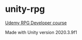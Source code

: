 # unity-rpg
[Udemy RPG Developer course](https://relxlearning.udemy.com/course/unityrpg/)

Made with Unity version 2020.3.9f1
